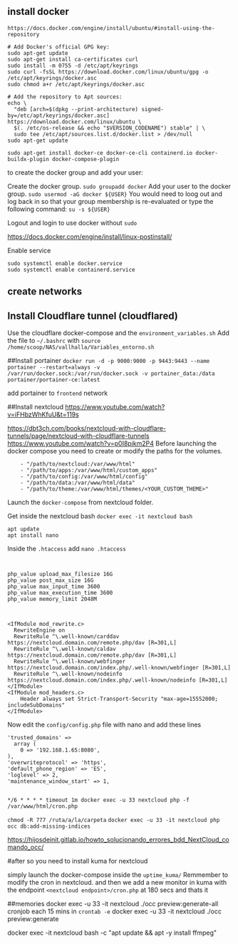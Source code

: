 ## install docker


`https://docs.docker.com/engine/install/ubuntu/#install-using-the-repository`

```
# Add Docker's official GPG key:
sudo apt-get update
sudo apt-get install ca-certificates curl
sudo install -m 0755 -d /etc/apt/keyrings
sudo curl -fsSL https://download.docker.com/linux/ubuntu/gpg -o /etc/apt/keyrings/docker.asc
sudo chmod a+r /etc/apt/keyrings/docker.asc

# Add the repository to Apt sources:
echo \
  "deb [arch=$(dpkg --print-architecture) signed-by=/etc/apt/keyrings/docker.asc] https://download.docker.com/linux/ubuntu \
  $(. /etc/os-release && echo "$VERSION_CODENAME") stable" | \
  sudo tee /etc/apt/sources.list.d/docker.list > /dev/null
sudo apt-get update
```

```
sudo apt-get install docker-ce docker-ce-cli containerd.io docker-buildx-plugin docker-compose-plugin
```


to create the docker group and add your user:

Create the docker group.
`sudo groupadd docker`
Add your user to the docker group.
`sudo usermod -aG docker ${USER}`
You would need to loog out and log back in so that your group membership is re-evaluated or type the following command:
`su -s ${USER}`

Logout and login to use docker without `sudo`


https://docs.docker.com/engine/install/linux-postinstall/

Enable service 

```
sudo systemctl enable docker.service
sudo systemctl enable containerd.service
```
## create networks

## Install Cloudflare tunnel (cloudflared)
Use the cloudflare docker-compose
and the `environment_variables.sh`
Add the file to `~/.bashrc` with `source /home/scoop/NAS/vallhalla/Variables_entorno.sh`

##Install portainer 
`docker run -d -p 9000:9000 -p 9443:9443 --name portainer --restart=always -v /var/run/docker.sock:/var/run/docker.sock -v portainer_data:/data portainer/portainer-ce:latest` 

add portainer to `frontend` network


##Install nextcloud
https://www.youtube.com/watch?v=iFHbzWhKfuU&t=119s

https://dbt3ch.com/books/nextcloud-with-cloudflare-tunnels/page/nextcloud-with-cloudflare-tunnels
https://www.youtube.com/watch?v=p0I8pikm2P4
Before launching the docker compose you need to create or modify the paths for the volumes.
```
    - "/path/to/nextcloud:/var/www/html"
    - "/path/to/apps:/var/www/html/custom_apps"
    - "/path/to/config:/var/www/html/config"
    - "/path/to/data:/var/www/html/data"
    - "/path/to/theme:/var/www/html/themes/<YOUR_CUSTOM_THEME>"
```

Launch the `docker-compose` from nextcloud folder.

Get inside the nextcloud bash 
`docker exec -it nextcloud bash`

```
apt update
apt install nano
```
Inside the `.htaccess`  add
`nano .htaccess`
```


php_value upload_max_filesize 16G
php_value post_max_size 16G
php_value max_input_time 3600
php_value max_execution_time 3600
php_value memory_limit 2048M



<IfModule mod_rewrite.c>
  RewriteEngine on
  RewriteRule ^\.well-known/carddav https://nextcloud.domain.com/remote.php/dav [R=301,L]
  RewriteRule ^\.well-known/caldav https://nextcloud.domain.com/remote.php/dav [R=301,L]
  RewriteRule ^\.well-known/webfinger https://nextcloud.domain.com/index.php/.well-known/webfinger [R=301,L]
  RewriteRule ^\.well-known/nodeinfo https://nextcloud.domain.com/index.php/.well-known/nodeinfo [R=301,L]
</IfModule>
<IfModule mod_headers.c>
    Header always set Strict-Transport-Security "max-age=15552000; includeSubDomains"
</IfModule>
```

Now edit the `config/config.php` file with nano and add these lines

```
'trusted_domains' => 
  array (
    0 => '192.168.1.65:8080',
),
'overwriteprotocol' => 'https',
'default_phone_region' => 'ES',
'loglevel' => 2,
'maintenance_window_start' => 1,
```
```

*/6 * * * * timeout 1m docker exec -u 33 nextcloud php -f /var/www/html/cron.php 

```
`chmod -R 777 /ruta/a/la/carpeta`
`docker exec -u 33 -it nextcloud php occ db:add-missing-indices`
 
https://hijosdeinit.gitlab.io/howto_solucionando_errores_bdd_NextCloud_comando_occ/




#after so you need to install kuma for nextcloud 



simply launch the docker-compose inside the `uptime_kuma/`
Remmember to modify the cron in nextcloud.
and then we add a new monitor in kuma with the endpoint `<nextcloud endpoint>/cron.php` at 180 secs and thats it




##memories
docker exec -u 33 -it nextcloud  ./occ preview:generate-all
cronjob each 15 mins in `crontab -e`
docker exec -u 33 -it nextcloud  ./occ preview:generate



docker exec -it nextcloud bash -c "apt update && apt -y install ffmpeg"


